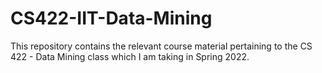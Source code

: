 # CS422-IIT-Data-Mining

This repository contains the relevant course material pertaining to the CS 422 - Data Mining class which I am taking in Spring 2022.
